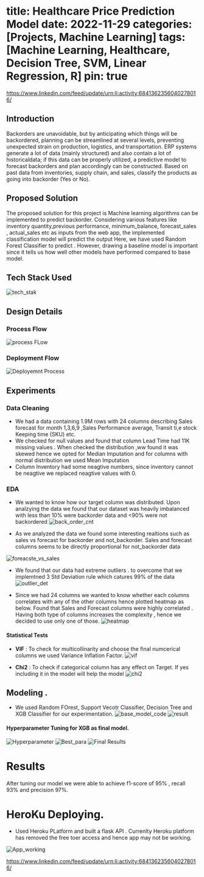 # title: Healthcare Price Prediction Model date: 2022-11-29 categories: [Projects, Machine Learning] tags: [Machine Learning, Healthcare, Decision Tree, SVM, Linear Regression, R] pin: true


https://www.linkedin.com/feed/update/urn:li:activity:6841362356040278016/

## Introduction
Backorders are unavoidable, but by anticipating which things will be backordered, planning can be streamlined at several levels, preventing unexpected strain on production, logistics, and transportation. ERP systems
generate a lot of data (mainly structured) and also contain a lot of historicaldata; if this data can be properly utilized, a predictive model to forecast backorders and plan accordingly can be constructed. Based on past data from
inventories, supply chain, and sales, classify the products as going into backorder (Yes or No).

## Proposed Solution
The proposed solution for this project is Machine learning algorithms can be implemented to predict backorder. Considering various features like inventory quantity,previous performance, minimum_balance,
forecast_sales , actual_sales etc as inputs from the web app, the implemented classification model will predict the output Here, we have used Random Forest Classifier to predict . However, drawing a baseline
model is important since it tells us how well other models have performed compared to base model. 

## Tech Stack Used
![tech_stak](https://github.com/chinmay002/chinmay002.github.io/assets/60249099/44e0a478-2889-4e15-aa97-6046168b5286)

## Design Details
### Process Flow
![process FLow](https://github.com/chinmay002/chinmay002.github.io/assets/60249099/1ce2f229-3e90-4d61-8810-6dc32dfc34bb)

### Deployment Flow
![Deployemnt Process](https://github.com/chinmay002/chinmay002.github.io/assets/60249099/f7332bba-edfd-4b7c-aff5-9c042f68015e)

## Experiments
### Data Cleaning 
* We had a data containing 1.9M rows with 24 columns describing Sales forecast for month 1,3,6,9 ,Sales Performance average, Transit ti,e stock Keeping time (SKU) etc.
* We checked for null values and found that column Lead Time had 11K missing values . When checked the distribution ,ww found it was skewed hence we opted for Median Imputation and for columns with normal distribution we used Mean Imputation
* Column Inventory had some neagtive numbers, since inventory cannot be neagtive we replaced neagtive values with 0.

### EDA

*  We wanted to know how our target column was distributed. Upon analzying the data we found that our dataset was heavily imbalanced with less than 10% were backorder data and <90% were not backordered
![back_order_cnt](https://github.com/chinmay002/chinmay002.github.io/assets/60249099/e6143c6e-dd6d-44d0-a0b2-d334e0c687f2)

* As we analyzed the data we found some interesting realtions such as sales vs forecast for backorder and not_backorder. Sales and forecast columns seems to be directly proportional for not_backorder data

![foreacste_vs_sales](https://github.com/chinmay002/chinmay002.github.io/assets/60249099/b1d369b0-1306-4d12-81a7-4f8ac9b45471)

* We found that our data had extreme outliers . to overcome that  we implemtned 3 Std Deviation rule which catures 99% of the data 
![outlier_det](https://github.com/chinmay002/chinmay002.github.io/assets/60249099/41b14502-0e11-47e6-b9ee-c8c09b74e591)

* Since we had 24 columns we wanted to know whether each columns correlates with any of the other columns hence plotted heatmap as below. Found that Sales and Forecast columns were highly correlated . Having both type of columns increases the complexity , hence we decided to use only one of those.
![heatmap](https://github.com/chinmay002/chinmay002.github.io/assets/60249099/7c8bf7e3-eb07-4497-8fdd-f01bd0141adb)


#### Statistical Tests
  * **VIF** : To check for multicollinarity and choose the final numcerical columns we used Variance Inflation Factor.
   ![vif](https://github.com/chinmay002/chinmay002.github.io/assets/60249099/aa5af77d-df94-470f-82f2-d4aab95718bb)


  * **Chi2** : To check if categorical column has any effect on Target. If yes including it in the model will help the model
  ![chi2](https://github.com/chinmay002/chinmay002.github.io/assets/60249099/e12a7d19-6b97-479e-9d9b-e1152c513f7b)



## Modeling .
* We used Random FOrest, Support Vecotr Classifier, Decision Tree and XGB Classifier for our experimentation.
![base_model_code](https://github.com/chinmay002/chinmay002.github.io/assets/60249099/c455f2c6-3cd5-4a24-973a-f9e8425263c4)
![result](https://github.com/chinmay002/chinmay002.github.io/assets/60249099/ece22e43-6c7e-4270-9d81-ee1f5a0a5991)

#### Hyperparameter Tuning for XGB as final model.

![Hyperparameter](https://github.com/chinmay002/chinmay002.github.io/assets/60249099/3c8d28fa-0422-4e77-b29f-83bd909d3a8e)
![Best_para](https://github.com/chinmay002/chinmay002.github.io/assets/60249099/0258ac42-e9e7-4421-bad6-7b55bc96ba23)
![Final Results](https://github.com/chinmay002/chinmay002.github.io/assets/60249099/1a199745-f831-43e1-8ab3-23eaf5f9291a)

# Results
After tuning our model we were able to achieve  f1-score of 95% , recall 93% and precision 97%.


# HeroKu Deploying. 
* Used Heroku PLatform and built a flask API . Currenlty Heroku platform has removed the free toer access and hence app may not be working.

![App_working](https://github.com/chinmay002/chinmay002.github.io/assets/60249099/542eb64d-f087-4ddb-a537-5243c60fc3c5)


https://www.linkedin.com/feed/update/urn:li:activity:6841362356040278016/




















